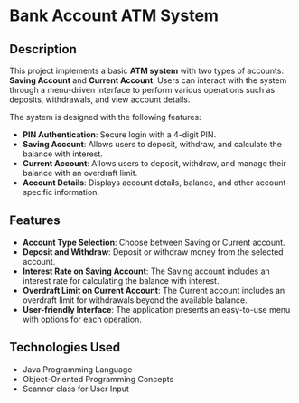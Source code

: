 # Bank Account ATM System

## Description
This project implements a basic **ATM system** with two types of accounts: **Saving Account** and **Current Account**. Users can interact with the system through a menu-driven interface to perform various operations such as deposits, withdrawals, and view account details.

The system is designed with the following features:
- **PIN Authentication**: Secure login with a 4-digit PIN.
- **Saving Account**: Allows users to deposit, withdraw, and calculate the balance with interest.
- **Current Account**: Allows users to deposit, withdraw, and manage their balance with an overdraft limit.
- **Account Details**: Displays account details, balance, and other account-specific information.

## Features
- **Account Type Selection**: Choose between Saving or Current account.
- **Deposit and Withdraw**: Deposit or withdraw money from the selected account.
- **Interest Rate on Saving Account**: The Saving account includes an interest rate for calculating the balance with interest.
- **Overdraft Limit on Current Account**: The Current account includes an overdraft limit for withdrawals beyond the available balance.
- **User-friendly Interface**: The application presents an easy-to-use menu with options for each operation.

## Technologies Used
- Java Programming Language
- Object-Oriented Programming Concepts
- Scanner class for User Input

